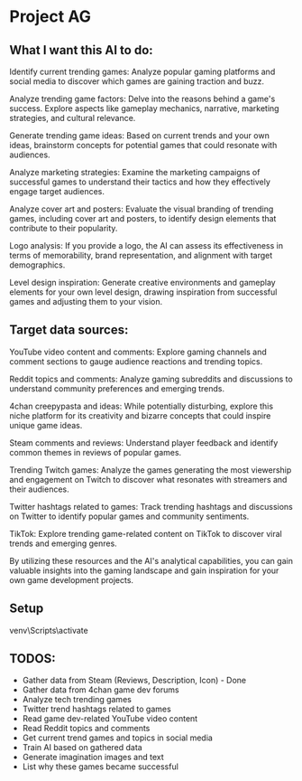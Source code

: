 # Project AG

## What I want this AI to do:

Identify current trending games: Analyze popular gaming platforms and social media to discover which games are gaining traction and buzz.

Analyze trending game factors: Delve into the reasons behind a game's success. Explore aspects like gameplay mechanics, narrative, marketing strategies, and cultural relevance.

Generate trending game ideas: Based on current trends and your own ideas, brainstorm concepts for potential games that could resonate with audiences.

Analyze marketing strategies: Examine the marketing campaigns of successful games to understand their tactics and how they effectively engage target audiences.

Analyze cover art and posters: Evaluate the visual branding of trending games, including cover art and posters, to identify design elements that contribute to their popularity.

Logo analysis: If you provide a logo, the AI can assess its effectiveness in terms of memorability, brand representation, and alignment with target demographics.

Level design inspiration: Generate creative environments and gameplay elements for your own level design, drawing inspiration from successful games and adjusting them to your vision.


## Target data sources:

YouTube video content and comments: Explore gaming channels and comment sections to gauge audience reactions and trending topics.

Reddit topics and comments: Analyze gaming subreddits and discussions to understand community preferences and emerging trends.

4chan creepypasta and ideas: While potentially disturbing, explore this niche platform for its creativity and bizarre concepts that could inspire unique game ideas.

Steam comments and reviews: Understand player feedback and identify common themes in reviews of popular games.

Trending Twitch games: Analyze the games generating the most viewership and engagement on Twitch to discover what resonates with streamers and their audiences.

Twitter hashtags related to games: Track trending hashtags and discussions on Twitter to identify popular games and community sentiments.

TikTok: Explore trending game-related content on TikTok to discover viral trends and emerging genres.



By utilizing these resources and the AI's analytical capabilities, you can gain valuable insights into the gaming landscape and gain inspiration for your own game development projects.


## Setup

venv\Scripts\activate


## TODOS:
* Gather data from Steam (Reviews, Description, Icon) - Done
* Gather data from 4chan game dev forums
* Analyze tech trending games
* Twitter trend hashtags related to games
* Read game dev-related YouTube video content
* Read Reddit topics and comments
* Get current trend games and topics in social media
* Train AI based on gathered data
* Generate imagination images and text
* List why these games became successful

